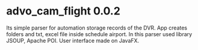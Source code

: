 # advo_cam_flight 0.0.2
Its simple parser for automation storage records of the DVR.
App creates folders and txt, excel file inside schedule airport. 
In this parser used library JSOUP, Apache POI.
User interface made on JavaFX.

